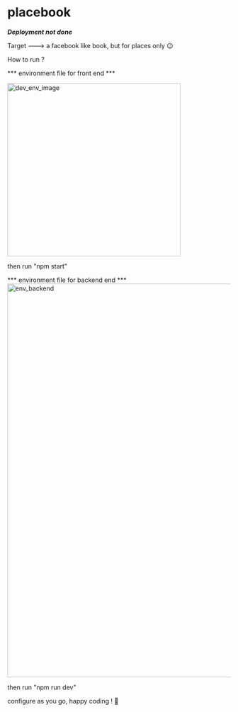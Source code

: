 # placebook

*******Deployment not done*******

Target ---> a facebook like book, but for places only 😉

How to run ?

*** environment file for front end ***

<img width="391" alt="dev_env_image" src="https://user-images.githubusercontent.com/23724626/122668534-2c37e800-d1d6-11eb-9b55-078982664b0e.png">


then run "npm start"

*** environment file for backend end ***
<img width="889" alt="env_backend" src="https://user-images.githubusercontent.com/23724626/122668507-07437500-d1d6-11eb-9af8-a3efb2c5afa0.png">


then run "npm run dev"

configure as you go, happy coding ! 🥳
